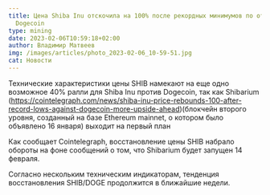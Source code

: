 ```yaml
---
title: Цена Shiba Inu отскочила на 100% после рекордных минимумов по отношению к
  Dogecoin
type: mining
date: 2023-02-06T10:59:18+02:00
author: Владимир Матвеев
img: /images/articles/photo_2023-02-06_10-59-51.jpg
cat: Новости
---
```

Технические характеристики цены SHIB намекают на еще одно возможное 40% ралли для Shiba Inu против Dogecoin, так как Shibarium  (https://cointelegraph.com/news/shiba-inu-price-rebounds-100-after-record-lows-against-dogecoin-more-upside-ahead)(блокчейн второго уровня, созданный на базе Ethereum mainnet, о котором было объявлено 16 января) выходит на первый план 

Как сообщает Cointelegraph, восстановление цены SHIB набрало обороты на фоне сообщений о том, что Shibarium будет запущен 14 февраля. 

Согласно нескольким техническим индикаторам, тенденция восстановления SHIB/DOGE продолжится в ближайшие недели.